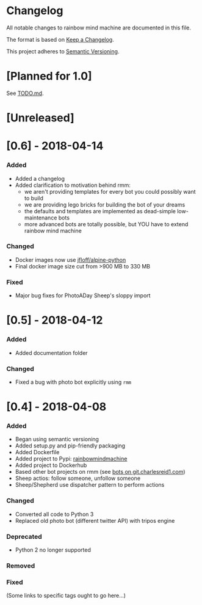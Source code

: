 # Changelog

All notable changes to rainbow mind machine are documented in this file.

The format is based on [Keep a Changelog](http://keepachangelog.com/en/1.0.0).

This project adheres to [Semantic Versioning](https://semver.org/spec/v2.0.0.html).

# [Planned for 1.0]

See [TODO.md](/TODO.md).

# [Unreleased]

# [0.6] - 2018-04-14

### Added
- Added a changelog
- Added clarification to motivation behind rmm: 
    - we aren't providing templates for every bot you could possibly want to build
    - we are providing lego bricks for building the bot of your dreams
    - the defaults and templates are implemented as dead-simple low-maintenance bots
    - more advanced bots are totally possible, but YOU have to extend rainbow mind machine

### Changed
- Docker images now use [jfloff/alpine-python](https://github.com/jfloff/alpine-python)
- Final docker image size cut from >900 MB to 330 MB

### Fixed
- Major bug fixes for PhotoADay Sheep's sloppy import

# [0.5] - 2018-04-12

### Added
- Added documentation folder

### Changed
- Fixed a bug with photo bot explicitly using `rmm`

# [0.4] - 2018-04-08

### Added 
- Began using semantic versioning
- Added setup.py and pip-friendly packaging
- Added Dockerfile
- Added project to Pypi: [rainbowmindmachine](https://pypi.python.org/pypi/rainbowmindmachine)
- Added project to Dockerhub
- Based other bot projects on rmm 
    (see [bots on git.charlesreid1.com](https://git.charlesreid1.com/bots))
- Sheep actios: follow someone, unfollow someone
- Sheep/Shepherd use dispatcher pattern to perform actions

### Changed
- Converted all code to Python 3
- Replaced old photo bot (different twitter API) with tripos engine

### Deprecated
- Python 2 no longer supported

### Removed

### Fixed


(Some links to specific tags ought to go here...)

